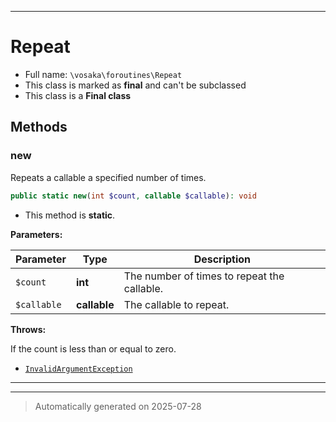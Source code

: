 ***

# Repeat





* Full name: `\vosaka\foroutines\Repeat`
* This class is marked as **final** and can't be subclassed
* This class is a **Final class**




## Methods


### new

Repeats a callable a specified number of times.

```php
public static new(int $count, callable $callable): void
```



* This method is **static**.




**Parameters:**

| Parameter | Type | Description |
|-----------|------|-------------|
| `$count` | **int** | The number of times to repeat the callable. |
| `$callable` | **callable** | The callable to repeat. |




**Throws:**
<p>If the count is less than or equal to zero.</p>

- [`InvalidArgumentException`](../../InvalidArgumentException.md)



***


***
> Automatically generated on 2025-07-28
